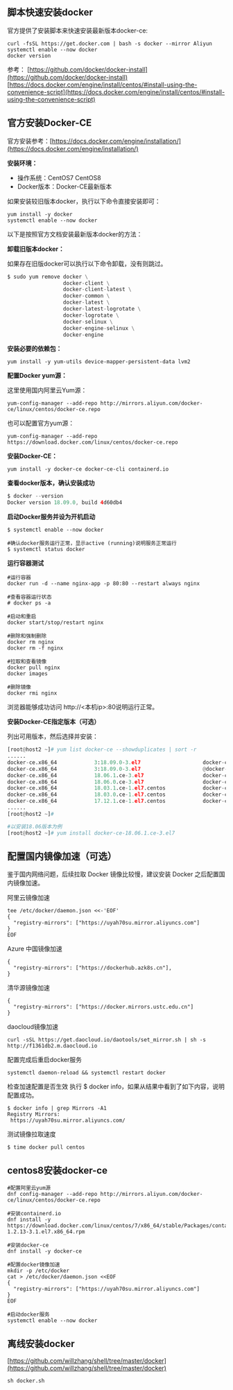 ## 脚本快速安装docker
官方提供了安装脚本来快速安装最新版本docker-ce:
```shell
curl -fsSL https://get.docker.com | bash -s docker --mirror Aliyun
systemctl enable --now docker
docker version
```
参考：
[https://github.com/docker/docker-install](https://github.com/docker/docker-install)
[https://docs.docker.com/engine/install/centos/#install-using-the-convenience-script](https://docs.docker.com/engine/install/centos/#install-using-the-convenience-script)

## 官方安装Docker-CE

官方安装参考：[https://docs.docker.com/engine/installation/](https://docs.docker.com/engine/installation/)

**安装环境：**

- 操作系统：CentOS7 CentOS8
- Docker版本：Docker-CE最新版本

如果安装较旧版本docker，执行以下命令直接安装即可：
```shell
yum install -y docker
systemctl enable --now docker
```

以下是按照官方文档安装最新版本docker的方法：

**卸载旧版本docker：**

如果存在旧版docker可以执行以下命令卸载，没有则跳过。
```python
$ sudo yum remove docker \
                  docker-client \
                  docker-client-latest \
                  docker-common \
                  docker-latest \
                  docker-latest-logrotate \
                  docker-logrotate \
                  docker-selinux \
                  docker-engine-selinux \
                  docker-engine
```

**安装必要的依赖包：**

```shell
yum install -y yum-utils device-mapper-persistent-data lvm2
```

**配置Docker yum源：**

这里使用国内阿里云Yum源：
```shell
yum-config-manager --add-repo http://mirrors.aliyun.com/docker-ce/linux/centos/docker-ce.repo
```
也可以配置官方yum源：

```shell
yum-config-manager --add-repo https://download.docker.com/linux/centos/docker-ce.repo
```
**安装Docker-CE：**

```shell
yum install -y docker-ce docker-ce-cli containerd.io
```
**查看docker版本，确认安装成功**

```java
$ docker --version
Docker version 18.09.0, build 4d60db4
```

**启动Docker服务并设为开机启动**

```shell
$ systemctl enable --now docker

#确认docker服务运行正常，显示active (running)说明服务正常运行
$ systemctl status docker
```
**运行容器测试**

```shell
#运行容器
docker run -d --name nginx-app -p 80:80 --restart always nginx

#查看容器运行状态
# docker ps -a

#启动和重启
docker start/stop/restart nginx

#删除和强制删除
docker rm nginx
docker rm -f nginx

#拉取和查看镜像
docker pull nginx
docker images

#删除镜像
docker rmi nginx
```
浏览器能够成功访问 http://<本机ip>:80说明运行正常。

**安装Docker-CE指定版本（可选）**

列出可用版本，然后选择并安装：

```python
[root@host2 ~]# yum list docker-ce --showduplicates | sort -r
......
docker-ce.x86_64            3:18.09.0-3.el7                    docker-ce-stable 
docker-ce.x86_64            3:18.09.0-3.el7                    @docker-ce-stable
docker-ce.x86_64            18.06.1.ce-3.el7                   docker-ce-stable 
docker-ce.x86_64            18.06.0.ce-3.el7                   docker-ce-stable 
docker-ce.x86_64            18.03.1.ce-1.el7.centos            docker-ce-stable 
docker-ce.x86_64            18.03.0.ce-1.el7.centos            docker-ce-stable 
docker-ce.x86_64            17.12.1.ce-1.el7.centos            docker-ce-stable 
......
[root@host2 ~]# 

#以安装18.06版本为例
[root@host2 ~]# yum install docker-ce-18.06.1.ce-3.el7  
```

##  配置国内镜像加速（可选）

鉴于国内网络问题，后续拉取 Docker 镜像比较慢，建议安装 Docker 之后配置国内镜像加速。

阿里云镜像加速
```shell
tee /etc/docker/daemon.json <<-'EOF'
{
  "registry-mirrors": ["https://uyah70su.mirror.aliyuncs.com"]
}
EOF
```

Azure 中国镜像加速
```shell
{
  "registry-mirrors": ["https://dockerhub.azk8s.cn"],
}
```
清华源镜像加速
```shell
{
  "registry-mirrors": ["https://docker.mirrors.ustc.edu.cn"]
}
```
daocloud镜像加速
```shell
curl -sSL https://get.daocloud.io/daotools/set_mirror.sh | sh -s http://f1361db2.m.daocloud.io
```
配置完成后重启docker服务
```shell
systemctl daemon-reload && systemctl restart docker
```

检查加速配置是否生效
执行 $ docker info，如果从结果中看到了如下内容，说明配置成功。
```shell
$ docker info | grep Mirrors -A1
Registry Mirrors:
 https://uyah70su.mirror.aliyuncs.com/
```
测试镜像拉取速度
```shell
$ time docker pull centos
```

## centos8安装docker-ce
```shell
#配置阿里云yum源
dnf config-manager --add-repo http://mirrors.aliyun.com/docker-ce/linux/centos/docker-ce.repo

#安装containerd.io
dnf install -y https://download.docker.com/linux/centos/7/x86_64/stable/Packages/containerd.io-1.2.13-3.1.el7.x86_64.rpm

#安装docker-ce
dnf install -y docker-ce

#配置docker镜像加速
mkdir -p /etc/docker
cat > /etc/docker/daemon.json <<EOF
{
  "registry-mirrors": ["https://uyah70su.mirror.aliyuncs.com"]
}
EOF

#启动docker服务
systemctl enable --now docker
```

## 离线安装docker
[https://github.com/willzhang/shell/tree/master/docker](https://github.com/willzhang/shell/tree/master/docker)

```shell
sh docker.sh
```